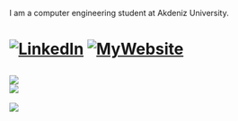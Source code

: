 I am a computer engineering student at Akdeniz University. 
# [![LinkedIn](https://img.shields.io/badge/LinkedIn-%230077B5.svg?logo=linkedin&logoColor=white)](https://linkedin.com/in/efekurucay24/) [![MyWebsite](https://img.shields.io/badge/Visit%20My%20Website-1C1C1C)](https://www.efekurucay.com/)



![](https://github-readme-stats.vercel.app/api/top-langs/?username=efekurucay&theme=dark&hide_border=true&include_all_commits=true&count_private=false&layout=compact)<br/>
![](https://quotes-github-readme.vercel.app/api?type=horizontal&theme=light)
---


[![](https://visitcount.itsvg.in/api?id=efekurucay&icon=0&color=12)](https://visitcount.itsvg.in)


<!-- Proudly created with GPRM ( https://gprm.itsvg.in ) -->
